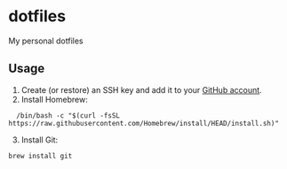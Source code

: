 # dotfiles

My personal dotfiles 

## Usage

1. Create (or restore) an SSH key and add it to your [GitHub account](https://docs.github.com/en/authentication/connecting-to-github-with-ssh).
2. Install Homebrew:
  ```shell
	/bin/bash -c "$(curl -fsSL https://raw.githubusercontent.com/Homebrew/install/HEAD/install.sh)"
  ```

3. Install Git:
  ```shell
  brew install git
  ```
	
